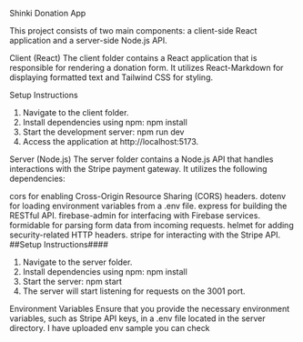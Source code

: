 Shinki Donation App

This project consists of two main components: a client-side React application and a server-side Node.js API.

Client (React)
The client folder contains a React application that is responsible for rendering a donation form. It utilizes React-Markdown for displaying formatted text and Tailwind CSS for styling.

Setup Instructions
1. Navigate to the client folder.
2. Install dependencies using npm:
   npm install
3. Start the development server:
   npm run dev
4. Access the application at http://localhost:5173.

Server (Node.js)
The server folder contains a Node.js API that handles interactions with the Stripe payment gateway. It utilizes the following dependencies:

cors for enabling Cross-Origin Resource Sharing (CORS) headers.
dotenv for loading environment variables from a .env file.
express for building the RESTful API.
firebase-admin for interfacing with Firebase services.
formidable for parsing form data from incoming requests.
helmet for adding security-related HTTP headers.
stripe for interacting with the Stripe API.
##Setup Instructions####
1. Navigate to the server folder.
2. Install dependencies using npm:
   npm install
3. Start the server:
    npm start
4. The server will start listening for requests on the 3001 port.

Environment Variables
Ensure that you provide the necessary environment variables, such as Stripe API keys, in a .env file located in the server directory. I have uploaded env sample you can check
   
   

   
